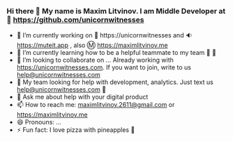 ### Hi there 👋 My name is Maxim Litvinov. I am Middle Developer at 🦄 https://github.com/unicornwitnesses

<!--
**maximlitvinov/maximlitvinov** is a ✨ _special_ ✨ repository because its `README.md` (this file) appears on your GitHub profile.

Here are some ideas to get you started:-->

- 🔭 I’m currently working on 🦄 https://unicornwitnesses and 🔉 https://muteit.app , also Ⓜ️ https://maximlitvinov.me
- 🌱 I’m currently learning how to be a helpful teammate to my team 🚀 🦄
- 👯 I’m looking to collaborate on ... Already working with https://unicornwitnesses.com. If you want to join, write to us <a class="nav-link" href="mailto:help@unicornwitnesses.com?subject=Hi%20the%20Unicorn%20Witnesses%20Community!&amp;body=Let's%20collaborate!%20🦄">help@unicornwitnesses.com</a>
- 🤔 My team looking for help with development, analytics. Just text us help@unicornwitnesses.com 🦄
- 💬 Ask me about help with your digital product 
- 📫 How to reach me: maximlitvinov.2611@gmail.com or https://maximlitvinov.me
- 😄 Pronouns: ...
- ⚡ Fun fact: I love pizza with pineapples 🍕

